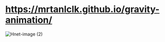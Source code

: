 # https://mrtanlclk.github.io/gravity-animation/

![Hnet-image (2)](https://user-images.githubusercontent.com/77965209/162948272-0d5bed76-aa1b-40e0-b4f8-35ad484e34fa.gif)
